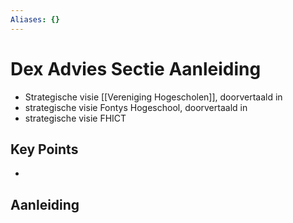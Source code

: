 ```yaml
---
Aliases: {}
---
```


# Dex Advies Sectie Aanleiding

- Strategische visie [[Vereniging Hogescholen]], doorvertaald in
- strategische visie Fontys Hogeschool, doorvertaald in
- strategische visie FHICT

## Key Points

- 

## Aanleiding



